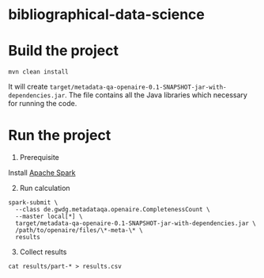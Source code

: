 # bibliographical-data-science

# Build the project

```
mvn clean install
```

It will create `target/metadata-qa-openaire-0.1-SNAPSHOT-jar-with-dependencies.jar`. The file contains all the Java libraries which necessary for running the code.

# Run the project

1. Prerequisite

Install [Apache Spark](https://spark.apache.org/)

2. Run calculation

```
spark-submit \
  --class de.gwdg.metadataqa.openaire.CompletenessCount \
  --master local[*] \
  target/metadata-qa-openaire-0.1-SNAPSHOT-jar-with-dependencies.jar \
  /path/to/openaire/files/\*-meta-\* \
  results
```

3. Collect results

```
cat results/part-* > results.csv
```
